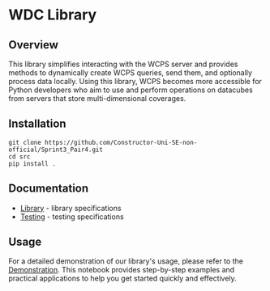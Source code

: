 # WDC Library

## Overview

This library simplifies interacting with the WCPS server and provides methods to dynamically create WCPS queries, send them, and optionally process data locally. Using this library, WCPS becomes more accessible for Python developers who aim to use and perform operations on datacubes from servers that store multi-dimensional coverages.

## Installation 

```
git clone https://github.com/Constructor-Uni-SE-non-official/Sprint3_Pair4.git
cd src
pip install .
```

## Documentation
- [Library](https://github.com/Constructor-Uni-SE-non-official/Sprint3_Pair4/tree/main/src/README.md) - library specifications
- [Testing](https://github.com/Constructor-Uni-SE-non-official/Sprint3_Pair4/tree/main/tests/README.md) - testing specifications

## Usage
For a detailed demonstration of our library's usage, please refer to the [Demonstration](https://github.com/Constructor-Uni-SE-non-official/Sprint3_Pair4/blob/main/demo.ipynb). This notebook provides step-by-step examples and practical applications to help you get started quickly and effectively.